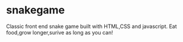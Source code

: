 # snakegame
Classic front end  snake game built with HTML,CSS and javascript. Eat food,grow longer,surive as long as you can!
